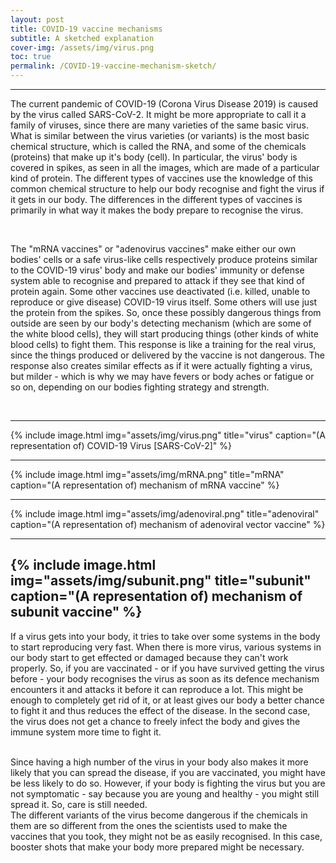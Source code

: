 ```yaml
---
layout: post
title: COVID-19 vaccine mechanisms
subtitle: A sketched explanation
cover-img: /assets/img/virus.png
toc: true
permalink: /COVID-19-vaccine-mechanism-sketch/
---
```


---

The current pandemic of COVID-19 (Corona Virus Disease 2019) is caused by the virus called SARS-CoV-2. It might be more appropriate to call it a family of viruses, since there are many varieties of the same basic virus. What is similar between the virus varieties (or variants) is the most basic chemical structure, which is called the RNA, and some of the chemicals (proteins) that make up it's body (cell). In particular, the virus' body is covered in spikes, as seen in all the images, which are made of a particular kind of protein. The different types of vaccines use the knowledge of this common chemical structure to help our body recognise and fight the virus if it gets in our body. The differences in the different types of vaccines is primarily in what way it makes the body prepare to recognise the virus.

<br />

The "mRNA vaccines" or "adenovirus vaccines"  make either our own bodies' cells or a safe virus-like cells respectively produce proteins similar to the COVID-19 virus' body and make our bodies' immunity or defense system able to recognise and prepared to attack if they see that kind of protein again. Some other vaccines use deactivated (i.e. killed, unable to reproduce or give disease) COVID-19 virus itself. Some others will use just the protein from the spikes. So, once these possibly dangerous things from outside are seen by our body's detecting mechanism (which are some of the white blood cells), they will start producing things (other kinds of white blood cells) to fight them. This response is like a training for the real virus, since the things produced or delivered by the vaccine is not dangerous. The response also creates similar effects as if it were actually fighting a virus, but milder - which is why we may have fevers or body aches or fatigue or so on, depending on our bodies fighting strategy and strength.

<br />

----

{% include image.html
            img="assets/img/virus.png"
            title="virus"
            caption="(A representation of) COVID-19 Virus [SARS-CoV-2]" %}

----

{% include image.html
            img="assets/img/mRNA.png"
            title="mRNA"
            caption="(A representation of) mechanism of mRNA vaccine" %}

----
{% include image.html
            img="assets/img/adenoviral.png"
            title="adenoviral"
            caption="(A representation of) mechanism of adenoviral vector vaccine" %}			

----
{% include image.html
            img="assets/img/subunit.png"
            title="subunit"
            caption="(A representation of) mechanism of subunit vaccine" %}
----

   If a virus gets into your body, it tries to take over some systems in the body to start reproducing very fast. When there is more virus, various systems in our body start to get effected or damaged because they can't work properly. So, if you are vaccinated - or if you have survived getting the virus before - your body recognises the virus as soon as its defence mechanism encounters it and attacks it before it can reproduce a lot. This might be enough to completely get rid of it, or at least gives our body a better chance to fight it and thus reduces the effect of the disease. In the second case, the virus does not get a chance to freely infect the body and gives the immune system more time to fight it.

<br />
   Since having a high number of the virus in your body also makes it more likely that you can spread the disease, if you are vaccinated, you might have be less likely to do so. However, if your body is fighting the virus but you are not symptomatic - say because you are young and healthy - you might still spread it. So, care is still needed.

<br />
   The different variants of the virus become dangerous if the chemicals in them are so different from the ones the scientists used to make the vaccines that you took, they might not be as easily recognised. In this case, booster shots that make your body more prepared might be necessary.
